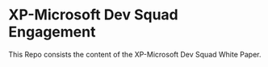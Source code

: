 # XP-Microsoft Dev Squad Engagement

This Repo consists the content of the XP-Microsoft Dev Squad White Paper.
